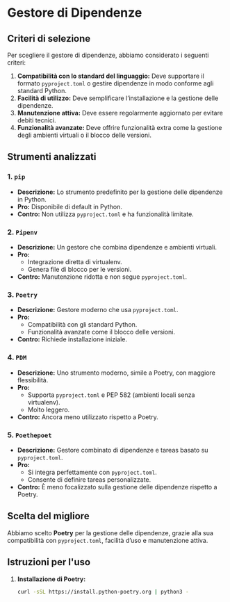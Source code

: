# Gestore di Dipendenze

## Criteri di selezione
Per scegliere il gestore di dipendenze, abbiamo considerato i seguenti criteri:
1. **Compatibilità con lo standard del linguaggio:** Deve supportare il formato `pyproject.toml` o gestire dipendenze in modo conforme agli standard Python.
2. **Facilità di utilizzo:** Deve semplificare l’installazione e la gestione delle dipendenze.
3. **Manutenzione attiva:** Deve essere regolarmente aggiornato per evitare debiti tecnici.
4. **Funzionalità avanzate:** Deve offrire funzionalità extra come la gestione degli ambienti virtuali o il blocco delle versioni.

## Strumenti analizzati
### 1. **`pip`**
- **Descrizione:** Lo strumento predefinito per la gestione delle dipendenze in Python.
- **Pro:** Disponibile di default in Python.
- **Contro:** Non utilizza `pyproject.toml` e ha funzionalità limitate.

### 2. **`Pipenv`**
- **Descrizione:** Un gestore che combina dipendenze e ambienti virtuali.
- **Pro:** 
  - Integrazione diretta di virtualenv.
  - Genera file di blocco per le versioni.
- **Contro:** Manutenzione ridotta e non segue `pyproject.toml`.

### 3. **`Poetry`**
- **Descrizione:** Gestore moderno che usa `pyproject.toml`.
- **Pro:** 
  - Compatibilità con gli standard Python.
  - Funzionalità avanzate come il blocco delle versioni.
- **Contro:** Richiede installazione iniziale.

### 4. **`PDM`**
- **Descrizione:** Uno strumento moderno, simile a Poetry, con maggiore flessibilità.
- **Pro:** 
  - Supporta `pyproject.toml` e PEP 582 (ambienti locali senza virtualenv).
  - Molto leggero.
- **Contro:** Ancora meno utilizzato rispetto a Poetry.

### 5. **`Poethepoet`**
- **Descrizione:** Gestore combinato di dipendenze e tareas basato su `pyproject.toml`.
- **Pro:** 
  - Si integra perfettamente con `pyproject.toml`.
  - Consente di definire tareas personalizzate.
- **Contro:** È meno focalizzato sulla gestione delle dipendenze rispetto a Poetry.

## Scelta del migliore
Abbiamo scelto **Poetry** per la gestione delle dipendenze, grazie alla sua compatibilità con `pyproject.toml`, facilità d’uso e manutenzione attiva.

## Istruzioni per l'uso
1. **Installazione di Poetry:**
   ```bash
   curl -sSL https://install.python-poetry.org | python3 -
